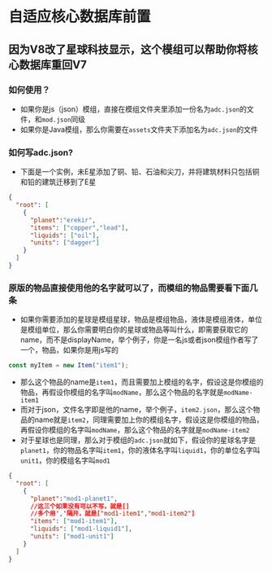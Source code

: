 # 自适应核心数据库前置
## 因为V8改了星球科技显示，这个模组可以帮助你将核心数据库重回V7
### 如何使用？
- 如果你是js（json）模组，直接在模组文件夹里添加一份名为`adc.json`的文件，和`mod.json`同级
- 如果你是Java模组，那么你需要在`assets`文件夹下添加名为`adc.json`的文件
### 如何写adc.json?
- 下面是一个实例，未E星添加了铜、铅、石油和尖刀，并将建筑材料只包括铜和铅的建筑迁移到了E星
```json
{
  "root": [
    {
      "planet":"erekir",
      "items": ["copper","lead"],
      "liquids": ["oil"],
      "units": ["dagger"]
    }
  ]
}
```
### 原版的物品直接使用他的名字就可以了，而模组的物品需要看下面几条
- 如果你需要添加的星球是模组星球，物品是模组物品，液体是模组液体，单位是模组单位，那么你需要明白你的星球或物品等叫什么，即需要获取它的name，而不是displayName，举个例子，你是一名js或者json模组作者写了一个，物品，如果你是用js写的
```js
const myItem = new Item("item1");
```
- 那么这个物品的name是`item1`，而且需要加上模组的名字，假设这是你模组的物品，再假设你模组的名字叫`modName`，那么这个物品的名字就是`modName-item1`
- 而对于json，文件名字即是他的name，举个例子，`item2.json`，那么这个物品的name就是`item2`，同理需要加上你的模组名字，假设这是你模组的物品，再假设你模组的名字叫`modName`，那么这个物品的名字就是`modName-item2`
- 对于星球也是同理，那么对于模组的`adc.json`就如下，假设你的星球名字是`planet1`，你的物品名字叫`item1`，你的液体名字叫`liquid1`，你的单位名字叫`unit1`，你的模组名字叫`mod1`
```json
{
  "root": [
    {
      "planet":"mod1-planet1",
      //这三个如果没有可以不写，就是[]
      //多个用','隔开，就是["mod1-item1","mod1-item2"]
      "items": ["mod1-item1"],
      "liquids": ["mod1-liquid1"],
      "units": ["mod1-unit1"]
    }
  ]
}
```